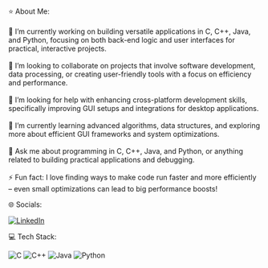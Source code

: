 ⭐ About Me:<br><br>🎯 I’m currently working on building versatile applications in C, C++, Java, and Python, focusing on both back-end logic and user interfaces for practical, interactive projects.<br><br>🤝 I’m looking to collaborate on projects that involve software development, data processing, or creating user-friendly tools with a focus on efficiency and performance.<br><br>🚀 I’m looking for help with enhancing cross-platform development skills, specifically improving GUI setups and integrations for desktop applications.<br><br>🌱 I’m currently learning advanced algorithms, data structures, and exploring more about efficient GUI frameworks and system optimizations.<br><br>💬 Ask me about programming in C, C++, Java, and Python, or anything related to building practical applications and debugging.<br><br>⚡ Fun fact: I love finding ways to make code run faster and more efficiently – even small optimizations can lead to big performance boosts!


 🌐 Socials:
 
[![LinkedIn](https://img.shields.io/badge/LinkedIn-%230077B5.svg?logo=linkedin&logoColor=white)](https://www.linkedin.com/in/mohammed-junaid-3b6928314)

💻 Tech Stack:

![C](https://img.shields.io/badge/c-%2300599C.svg?style=for-the-badge&logo=c&logoColor=white) ![C++](https://img.shields.io/badge/c++-%2300599C.svg?style=for-the-badge&logo=c%2B%2B&logoColor=white) ![Java](https://img.shields.io/badge/java-%23ED8B00.svg?style=for-the-badge&logo=openjdk&logoColor=white) ![Python](https://img.shields.io/badge/python-3670A0?style=for-the-badge&logo=python&logoColor=ffdd54)
